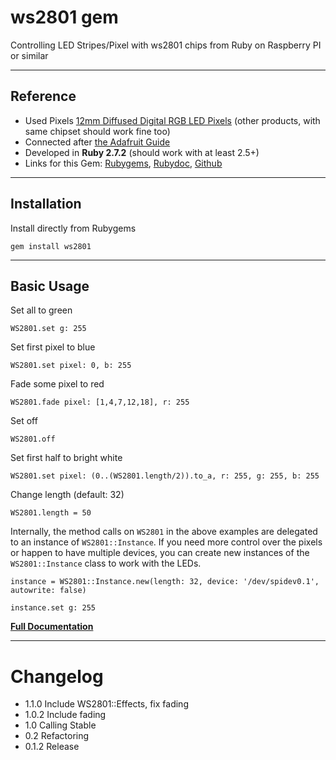 ws2801 gem
======

Controlling LED Stripes/Pixel with ws2801 chips from Ruby on Raspberry PI or similar

---

## Reference
*   Used Pixels
[12mm Diffused Digital RGB LED Pixels](http://www.play-zone.ch/de/12mm-diffused-digital-rgb-led-pixels-25er-strang-ws2801.html) (other products, with same chipset should work fine too)
*   Connected after [the Adafruit Guide](http://learn.adafruit.com/light-painting-with-raspberry-pi/hardware)
*   Developed in **Ruby 2.7.2** (should work with at least 2.5+)
*   Links for this Gem: [Rubygems](https://rubygems.org/gems/ws2801), [Rubydoc](http://rubydoc.info/github/b1nary/ws2801/master/WS2801), [Github](https://github.com/b1nary/ws2801)

----

## Installation

Install directly from Rubygems

    gem install ws2801

---

## Basic Usage

Set all to green

    WS2801.set g: 255

Set first pixel to blue

    WS2801.set pixel: 0, b: 255

Fade some pixel to red

    WS2801.fade pixel: [1,4,7,12,18], r: 255

Set off

    WS2801.off

Set first half to bright white

    WS2801.set pixel: (0..(WS2801.length/2)).to_a, r: 255, g: 255, b: 255

Change length (default: 32)

    WS2801.length = 50

Internally, the method calls on `WS2801` in the above examples are delegated to an instance of `WS2801::Instance`.
If you need more control over the pixels or happen to have multiple devices, you can create new instances of the `WS2801::Instance` class to work with the LEDs.

    instance = WS2801::Instance.new(length: 32, device: '/dev/spidev0.1', autowrite: false)
    
    instance.set g: 255

[**Full Documentation**](http://rubydoc.info/github/b1nary/ws2801/master/WS2801)

---

# Changelog

* 1.1.0 Include WS2801::Effects, fix fading
* 1.0.2 Include fading
* 1.0 Calling Stable
* 0.2 Refactoring
* 0.1.2 Release
